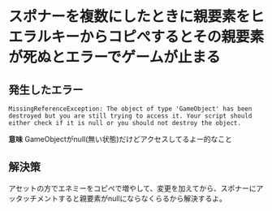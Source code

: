 # スポナーを複数にしたときに親要素をヒエラルキーからコピぺするとその親要素が死ぬとエラーでゲームが止まる

## 発生したエラー
```
MissingReferenceException: The object of type 'GameObject' has been destroyed but you are still trying to access it. Your script should either check if it is null or you should not destroy the object.
```

<b>意味</b>
GameObjectがnull(無い状態)だけどアクセスしてるよー的なこと

## 解決策
アセットの方でエネミーをコピペで増やして、変更を加えてから、スポナーにアッタッチメントすると親要素がnullにならなくらるから解決するよ。